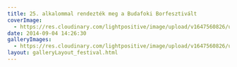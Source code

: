 ```yaml
---
title: 25. alkalommal rendezték meg a Budafoki Borfesztivált
coverImage:
  - https://res.cloudinary.com/lightpositive/image/upload/v1647560826/uploads/25.%20alkalommal%20rendezt%C3%A9k%20meg%20a%20Budafoki%20Borfesztiv%C3%A1lt/2014.-3.-Budafoki-Borfesztival-09.07..jpg
date: 2014-09-04 14:26:30
galleryImages: 
  - https://res.cloudinary.com/lightpositive/image/upload/v1647560826/uploads/25.%20alkalommal%20rendezt%C3%A9k%20meg%20a%20Budafoki%20Borfesztiv%C3%A1lt/2014.-3.-Budafoki-Borfesztival-09.07..jpg
layout: galleryLayout_festival.html
---
```

